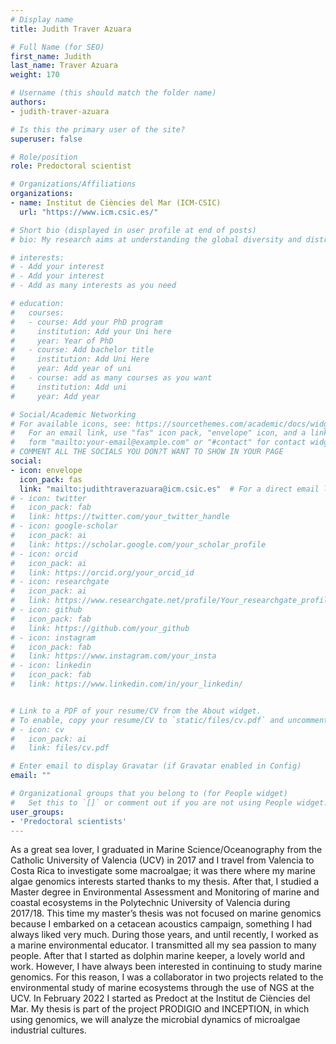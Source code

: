 ```yaml
---
# Display name
title: Judith Traver Azuara

# Full Name (for SEO)
first_name: Judith
last_name: Traver Azuara
weight: 170

# Username (this should match the folder name)
authors:
- judith-traver-azuara

# Is this the primary user of the site?
superuser: false

# Role/position
role: Predoctoral scientist

# Organizations/Affiliations
organizations:
- name: Institut de Ciències del Mar (ICM-CSIC)
  url: "https://www.icm.csic.es/"

# Short bio (displayed in user profile at end of posts)
# bio: My research aims at understanding the global diversity and distribution of eukaryotic and prokaryotic microbes employing curated phylogenetic frameworks focusing on novel environmental taxa.

# interests:
# - Add your interest
# - Add your interest
# - Add as many interests as you need

# education:
#   courses:
#   - course: Add your PhD program
#     institution: Add your Uni here
#     year: Year of PhD
#   - course: Add bachelor title
#     institution: Add Uni Here
#     year: Add year of uni
#   - course: add as many courses as you want
#     institution: Add uni
#     year: Add year

# Social/Academic Networking
# For available icons, see: https://sourcethemes.com/academic/docs/widgets/#icons
#   For an email link, use "fas" icon pack, "envelope" icon, and a link in the
#   form "mailto:your-email@example.com" or "#contact" for contact widget.
# COMMENT ALL THE SOCIALS YOU DON?T WANT TO SHOW IN YOUR PAGE
social:
- icon: envelope
  icon_pack: fas
  link: "mailto:judithtraverazuara@icm.csic.es"  # For a direct email link, use "mailto:test@example.org".
# - icon: twitter
#   icon_pack: fab
#   link: https://twitter.com/your_twitter_handle
# - icon: google-scholar
#   icon_pack: ai
#   link: https://scholar.google.com/your_scholar_profile
# - icon: orcid
#   icon_pack: ai
#   link: https://orcid.org/your_orcid_id
# - icon: researchgate
#   icon_pack: ai
#   link: https://www.researchgate.net/profile/Your_researchgate_profile
# - icon: github
#   icon_pack: fab
#   link: https://github.com/your_github
# - icon: instagram
#   icon_pack: fab
#   link: https://www.instagram.com/your_insta
# - icon: linkedin
#   icon_pack: fab
#   link: https://www.linkedin.com/in/your_linkedin/


# Link to a PDF of your resume/CV from the About widget.
# To enable, copy your resume/CV to `static/files/cv.pdf` and uncomment the lines below.
# - icon: cv
#   icon_pack: ai
#   link: files/cv.pdf

# Enter email to display Gravatar (if Gravatar enabled in Config)
email: ""

# Organizational groups that you belong to (for People widget)
#   Set this to `[]` or comment out if you are not using People widget.
user_groups:
- 'Predoctoral scientists'
---
```

As a great sea lover, I graduated in Marine Science/Oceanography from the Catholic University of Valencia (UCV) in 2017 and I travel from Valencia to Costa Rica to investigate some macroalgae; it was there where my marine algae genomics interests started thanks to my thesis. After that, I studied a Master degree in Environmental Assessment and Monitoring of marine and coastal ecosystems in the Polytechnic University of Valencia during 2017/18. This time my master’s thesis was not focused on marine genomics because I embarked on a cetacean acoustics campaign, something I had always liked very much. During those years, and until recently, I worked as a marine environmental educator. I transmitted all my sea passion to many people. After that I started as dolphin marine keeper, a lovely world and work. However, I have always been interested in continuing to study marine genomics. For this reason, I was a collaborator in two projects related to the environmental study of marine ecosystems through the use of NGS at the UCV. In February 2022 I started as Predoct at the Institut de Ciències del Mar. My thesis is part of the project PRODIGIO and INCEPTION, in which using genomics, we will analyze the microbial dynamics of microalgae industrial cultures.
